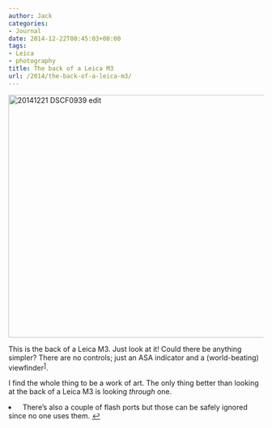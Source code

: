 ```yaml
---
author: Jack
categories:
- Journal
date: 2014-12-22T00:45:03+00:00
tags:
- Leica
- photography
title: The back of a Leica M3
url: /2014/the-back-of-a-leica-m3/
---
```


<img title="20141221_DSCF0939-edit.JPG" src="/wp-content/uploads/2014/12/20141221_DSCF0939-edit.jpg" alt="20141221 DSCF0939 edit" width="600" height="480" border="0" />

This is the back of a Leica M3. Just look at it! Could there be anything simpler? There are no controls; just an ASA indicator and a (world-beating) viewfinder<sup id="fnref-4068-technically"><a href="#fn-4068-technically" rel="footnote">1</a></sup>.

I find the whole thing to be a work of art. The only thing better than looking at the back of a Leica M3 is looking _through_ one.

<li id="fn-4068-technically">
    There’s also a couple of flash ports but those can be safely ignored since no one uses them.&#160;<a href="#fnref-4068-technically" rev="footnote">&#8617;</a> </fn></footnotes>